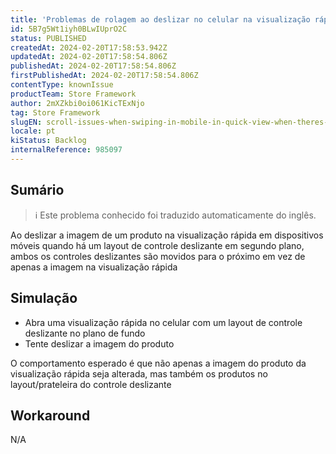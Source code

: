 ```yaml
---
title: 'Problemas de rolagem ao deslizar no celular na visualização rápida quando há um layout de controle deslizante em segundo plano'
id: 5B7g5Wt1iyh0BLwIUprO2C
status: PUBLISHED
createdAt: 2024-02-20T17:58:53.942Z
updatedAt: 2024-02-20T17:58:54.806Z
publishedAt: 2024-02-20T17:58:54.806Z
firstPublishedAt: 2024-02-20T17:58:54.806Z
contentType: knownIssue
productTeam: Store Framework
author: 2mXZkbi0oi061KicTExNjo
tag: Store Framework
slugEN: scroll-issues-when-swiping-in-mobile-in-quick-view-when-theres-a-slider-layout-on-background
locale: pt
kiStatus: Backlog
internalReference: 985097
---
```


## Sumário

>ℹ️ Este problema conhecido foi traduzido automaticamente do inglês.


Ao deslizar a imagem de um produto na visualização rápida em dispositivos móveis quando há um layout de controle deslizante em segundo plano, ambos os controles deslizantes são movidos para o próximo em vez de apenas a imagem na visualização rápida

## Simulação




- Abra uma visualização rápida no celular com um layout de controle deslizante no plano de fundo
- Tente deslizar a imagem do produto

O comportamento esperado é que não apenas a imagem do produto da visualização rápida seja alterada, mas também os produtos no layout/prateleira do controle deslizante



## Workaround


N/A





